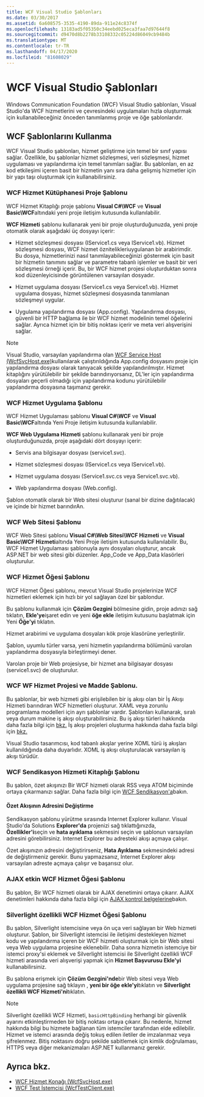 ```yaml
---
title: WCF Visual Studio Şablonları
ms.date: 03/30/2017
ms.assetid: 6a608575-3535-4190-89da-911e24c8374f
ms.openlocfilehash: 13183ad5f05350c34eebd025eca3faa7d97644f8
ms.sourcegitcommit: d9470d8b2278b33108332c05224d86049cb9484b
ms.translationtype: MT
ms.contentlocale: tr-TR
ms.lasthandoff: 04/17/2020
ms.locfileid: "81608029"
---
```

# <a name="wcf-visual-studio-templates"></a>WCF Visual Studio Şablonları
Windows Communication Foundation (WCF) Visual Studio şablonları, Visual Studio'da WCF hizmetlerini ve çevresindeki uygulamaları hızla oluşturmak için kullanabileceğiniz önceden tanımlanmış proje ve öğe şablonlarıdır.  
  
## <a name="using-the-wcf-templates"></a>WCF Şablonlarını Kullanma  
 WCF Visual Studio şablonları, hizmet geliştirme için temel bir sınıf yapısı sağlar. Özellikle, bu şablonlar hizmet sözleşmesi, veri sözleşmesi, hizmet uygulaması ve yapılandırma için temel tanımları sağlar. Bu şablonları, en az kod etkileşimi içeren basit bir hizmetin yanı sıra daha gelişmiş hizmetler için bir yapı taşı oluşturmak için kullanabilirsiniz.  
  
### <a name="wcf-service-library-project-template"></a>WCF Hizmet Kütüphanesi Proje Şablonu  
 WCF Hizmet Kitaplığı proje şablonu **Visual C#\WCF** ve **Visual Basic\WCF**altındaki yeni proje iletişim kutusunda kullanılabilir.  
  
 **WCF Hizmeti** şablonu kullanarak yeni bir proje oluşturduğunuzda, yeni proje otomatik olarak aşağıdaki üç dosyayı içerir:  
  
- Hizmet sözleşmesi dosyası (IService1.cs veya IService1.vb). Hizmet sözleşmesi dosyası, WCF hizmet öznitelikleriuygulanan bir arabirimdir. Bu dosya, hizmetlerinizi nasıl tanımlayabileceğinizi göstermek için basit bir hizmetin tanımını sağlar ve parametre tabanlı işlemler ve basit bir veri sözleşmesi örneği içerir. Bu, bir WCF hizmet projesi oluşturduktan sonra kod düzenleyicisinde görüntülenen varsayılan dosyadır.  
  
- Hizmet uygulama dosyası (Service1.cs veya Service1.vb). Hizmet uygulama dosyası, hizmet sözleşmesi dosyasında tanımlanan sözleşmeyi uygular.  
  
- Uygulama yapılandırma dosyası (App.config). Yapılandırma dosyası, güvenli bir HTTP bağlama ile bir WCF hizmet modelinin temel öğelerini sağlar. Ayrıca hizmet için bir bitiş noktası içerir ve meta veri alışverişini sağlar.  
  
> [!NOTE]
> Visual Studio, varsayılan yapılandırma olan [WCF Service Host (WcfSvcHost.exe)](wcf-service-host-wcfsvchost-exe.md)kullanılarak çalıştırıldığında App.config dosyasını proje için yapılandırma dosyası olarak tanıyacak şekilde yapılandırılmıştır. Hizmet kitaplığını yürütülebilir bir şekilde barındırıyorsanız, DL'ler için yapılandırma dosyaları geçerli olmadığı için yapılandırma kodunu yürütülebilir yapılandırma dosyasına taşımanız gerekir.  
  
### <a name="wcf-service-application-template"></a>WCF Hizmet Uygulama Şablonu  
 WCF Hizmet Uygulaması şablonu **Visual C#\WCF** ve **Visual Basic\WCF**altında Yeni Proje iletişim kutusunda kullanılabilir.  
  
 **WCF Web Uygulama Hizmeti** şablonu kullanarak yeni bir proje oluşturduğunuzda, proje aşağıdaki dört dosyayı içerir:  
  
- Servis ana bilgisayar dosyası (service1.svc).  
  
- Hizmet sözleşmesi dosyası (IService1.cs veya IService1.vb).  
  
- Hizmet uygulama dosyası (Service1.svc.cs veya Service1.svc.vb).  
  
- Web yapılandırma dosyası (Web.config).  
  
 Şablon otomatik olarak bir Web sitesi oluşturur (sanal bir dizine dağıtılacak) ve içinde bir hizmet barındırAn.  
  
### <a name="wcf-web-site-template"></a>WCF Web Sitesi Şablonu  
 WCF Web Sitesi şablonu **Visual C#\Web Sitesi\WCF Hizmeti** ve **Visual Basic\WCF Hizmeti**altında Yeni Proje iletişim kutusunda kullanılabilir. Bu, WCF Hizmet Uygulaması şablonuyla aynı dosyaları oluşturur, ancak ASP.NET bir web sitesi gibi düzenler. App_Code ve App_Data klasörleri oluşturulur.  
  
### <a name="wcf-service-item-template"></a>WCF Hizmet Öğesi Şablonu  
 WCF Hizmet Öğesi şablonu, mevcut Visual Studio projelerinize WCF hizmetleri eklemek için hızlı bir yol sağlayan özel bir şablondur.  
  
 Bu şablonu kullanmak için **Çözüm Gezgini** bölmesine gidin, proje adınızı sağ tıklatın, **Ekle'ye**işaret edin ve yeni **öğe ekle** iletişim kutusunu başlatmak için Yeni **Öğe'yi** tıklatın.  
  
 Hizmet arabirimi ve uygulama dosyaları kök proje klasörüne yerleştirilir.  
  
 Şablon, uyumlu türler varsa, yeni hizmetin yapılandırma bölümünü varolan yapılandırma dosyasıyla birleştirmeyi dener.  
  
 Varolan proje bir Web projesiyse, bir hizmet ana bilgisayar dosyası (service1.svc) de oluşturulur.  
  
### <a name="wcf-wf-service-project-and-item-template"></a>WCF WF Hizmet Projesi ve Madde Şablonu.  
 Bu şablonlar, bir web hizmeti gibi erişilebilen bir iş akışı olan bir İş Akışı Hizmeti barındıran WCF hizmetleri oluşturur. XAML veya zorunlu programlama modelleri için ayrı şablonlar vardır. Şablonları kullanarak, sıralı veya durum makine iş akışı oluşturabilirsiniz. Bu iş akışı türleri hakkında daha fazla bilgi için [bkz.](../windows-workflow-foundation/how-to-create-a-workflow.md) İş akışı projeleri oluşturma hakkında daha fazla bilgi için [bkz.](/visualstudio/workflow-designer/developing-applications-with-the-workflow-designer)  
  
 Visual Studio tasarımcısı, kod tabanlı akışlar yerine XOML türü iş akışları kullanıldığında daha duyarlıdır. XOML iş akışı oluşturulacak varsayılan iş akışı türüdür.  
  
### <a name="wcf-syndication-service-library-template"></a>WCF Sendikasyon Hizmeti Kitaplığı Şablonu  
 Bu şablon, özet akışınızı Bir WCF hizmeti olarak RSS veya ATOM biçiminde ortaya çıkarmanızı sağlar. Daha fazla bilgi için [WCF Sendikasyon'a](./feature-details/wcf-syndication.md)bakın.  
  
#### <a name="changing-the-address-of-the-feed"></a>Özet Akışının Adresini Değiştirme  
 Sendikasyon şablonu yürütme sırasında Internet Explorer kullanır. Visual Studio'da Solutions **Explorer'da** projenizi sağ tıklattığınızda, **Özellikler'i**seçin ve **hata ayıklama** sekmesini seçin ve şablonun varsayılan adresini görebilirsiniz. Internet Explorer bu adresteki akışı açmaya çalışır.  
  
 Özet akışınızın adresini değiştirirseniz, **Hata Ayıklama** sekmesindeki adresi de değiştirmeniz gerekir. Bunu yapmazsanız, Internet Explorer akışı varsayılan adreste açmaya çalışır ve başarısız olur.  
  
### <a name="ajax-enabled-wcf-service-item-template"></a>AJAX etkin WCF Hizmet Öğesi Şablonu  
 Bu şablon, Bir WCF hizmeti olarak bir AJAX denetimini ortaya çıkarır. AJAX denetimleri hakkında daha fazla bilgi için [AJAX kontrol belgelerine](/aspnet/ajax/)bakın.  
  
### <a name="silverlight-enabled-wcf-service-item-template"></a>Silverlight özellikli WCF Hizmet Öğesi Şablonu  
 Bu şablon, Silverlight istemcisine veya ön uça veri sağlayan bir Web hizmeti oluşturur. Şablon, bir Silverlight istemcisi ile iletişimi destekleyen hizmet kodu ve yapılandırma içeren bir WCF hizmeti oluşturmak için bir Web sitesi veya Web uygulama projesine eklenebilir. Daha sonra hizmetin istemciye bir istemci proxy'si eklemek ve Silverlight istemcisi ile Silverlight özellikli WCF hizmeti arasında veri alışverişi yapmak için **Hizmet Başvurusu Ekle'yi** kullanabilirsiniz.  
  
 Bu şablona erişmek için **Çözüm Gezgini'nde**bir Web sitesi veya Web uygulama projesine sağ tıklayın , **yeni bir öğe ekle'yi**tıklatın ve **Silverlight özellikli WCF Hizmeti'ni**tıklatın.  
  
> [!NOTE]
> Silverlight özellikli WCF Hizmeti, `basicHttpBinding` herhangi bir güvenlik ayarını etkinleştirmeden bir bitiş noktası ortaya çıkarır. Bu nedenle, hizmet hakkında bilgi bu hizmete bağlanan tüm istemciler tarafından elde edilebilir. Hizmet ve istemci arasında değiş tokuş edilen iletiler de imzalanmaz veya şifrelenmez. Bitiş noktasını doğru şekilde sabitlemek için kimlik doğrulaması, HTTPS veya diğer mekanizmaları ASP.NET kullanmanız gerekir.  
  
## <a name="see-also"></a>Ayrıca bkz.

- [WCF Hizmet Konağı (WcfSvcHost.exe)](wcf-service-host-wcfsvchost-exe.md)
- [WCF Test İstemcisi (WcfTestClient.exe)](wcf-test-client-wcftestclient-exe.md)

